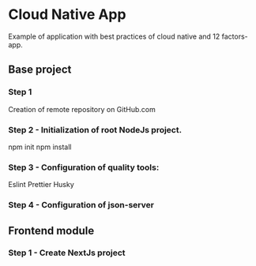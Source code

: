 # Cloud Native App

Example of application with best practices of cloud native and 12 factors-app.

## Base project

### Step 1

Creation of remote repository on GitHub.com

### Step 2 - Initialization of root NodeJs project.

npm init
npm install

### Step 3 - Configuration of quality tools:

Eslint
Prettier
Husky

### Step 4 - Configuration of json-server

## Frontend module

### Step 1 - Create NextJs project
